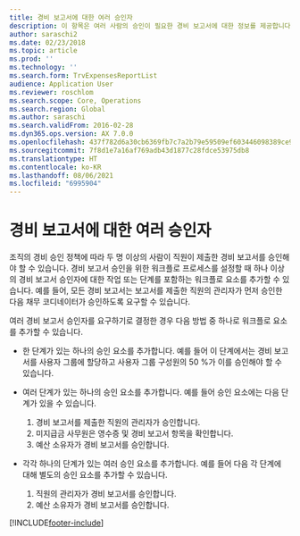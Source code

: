 ```yaml
---
title: 경비 보고서에 대한 여러 승인자
description: 이 항목은 여러 사람의 승인이 필요한 경비 보고서에 대한 정보를 제공합니다.
author: saraschi2
ms.date: 02/23/2018
ms.topic: article
ms.prod: ''
ms.technology: ''
ms.search.form: TrvExpensesReportList
audience: Application User
ms.reviewer: roschlom
ms.search.scope: Core, Operations
ms.search.region: Global
ms.author: saraschi
ms.search.validFrom: 2016-02-28
ms.dyn365.ops.version: AX 7.0.0
ms.openlocfilehash: 437f782d6a30cb6369fb7c7a2b79e59509ef603446098389ce946be6427dee9d
ms.sourcegitcommit: 7f8d1e7a16af769adb43d1877c28fdce53975db8
ms.translationtype: HT
ms.contentlocale: ko-KR
ms.lasthandoff: 08/06/2021
ms.locfileid: "6995904"
---
```

# <a name="multiple-approvers-on-an-expense-report"></a>경비 보고서에 대한 여러 승인자

조직의 경비 승인 정책에 따라 두 명 이상의 사람이 직원이 제출한 경비 보고서를 승인해야 할 수 있습니다. 경비 보고서 승인을 위한 워크플로 프로세스를 설정할 때 하나 이상의 경비 보고서 승인자에 대한 작업 또는 단계를 포함하는 워크플로 요소를 추가할 수 있습니다. 예를 들어, 모든 경비 보고서는 보고서를 제출한 직원의 관리자가 먼저 승인한 다음 채무 코디네이터가 승인하도록 요구할 수 있습니다.

여러 경비 보고서 승인자를 요구하기로 결정한 경우 다음 방법 중 하나로 워크플로 요소를 추가할 수 있습니다.

- 한 단계가 있는 하나의 승인 요소를 추가합니다. 예를 들어 이 단계에서는 경비 보고서를 사용자 그룹에 할당하고 사용자 그룹 구성원의 50 %가 이를 승인해야 할 수 있습니다.
- 여러 단계가 있는 하나의 승인 요소를 추가합니다. 예를 들어 승인 요소에는 다음 단계가 있을 수 있습니다.

    1. 경비 보고서를 제출한 직원의 관리자가 승인합니다.
    2. 미지급금 사무원은 영수증 및 경비 보고서 항목을 확인합니다.
    3. 예산 소유자가 경비 보고서를 승인합니다.

- 각각 하나의 단계가 있는 여러 승인 요소를 추가합니다. 예를 들어 다음 각 단계에 대해 별도의 승인 요소를 추가할 수 있습니다.

    1. 직원의 관리자가 경비 보고서를 승인합니다.
    2. 예산 소유자가 경비 보고서를 승인합니다.


[!INCLUDE[footer-include](../includes/footer-banner.md)]